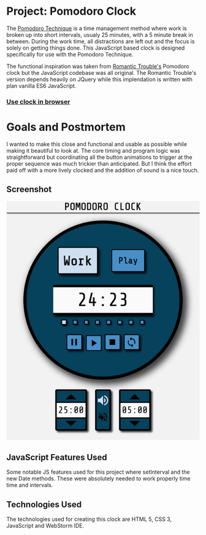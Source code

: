 # Project: Pomodoro Clock

The [Pomodoro Technique](https://en.wikipedia.org/wiki/Pomodoro_Technique)
is a time management method where work is broken up into short intervals, usualy 25 minutes, with a 5 minute break in between.
During the work time, all distractions are left out and the focus is solely on getting things done.
This JavaScript based clock is designed specifically for use with the Pomodoro Technique.

The functional inspiration was taken from [Romantic Trouble's](https://en.wikipedia.org/wiki/Pomodoro_Technique) Pomodoro clock but the JavaScript codebase was all original.
The Romantic Trouble's version depends heavily on JQuery while this implendation is written with plan vanilla ES6 JavaScript.  

### [Use clock in browser](https://winplam.github.io/pomodoro/)

# Goals and Postmortem
I wanted to make this close and functional and usable as possible while making it beautiful to look at.
The core timing and program logic was straightforward but coordinating all the button animations to trigger at the proper sequence was much trickier than anticipated.
But I think the effort paid off with a more lively clocked and the addition of sound is a nice touch.  

## Screenshot
![PomodoroClock](screenshot.png)

## JavaScript Features Used
Some notable JS features used for this project where setInterval and the new Date methods.
These were absolutely needed to work properly time time and intervals. 

## Technologies Used
The technologies used for creating this clock are HTML 5, CSS 3, JavaScript and WebStorm IDE.